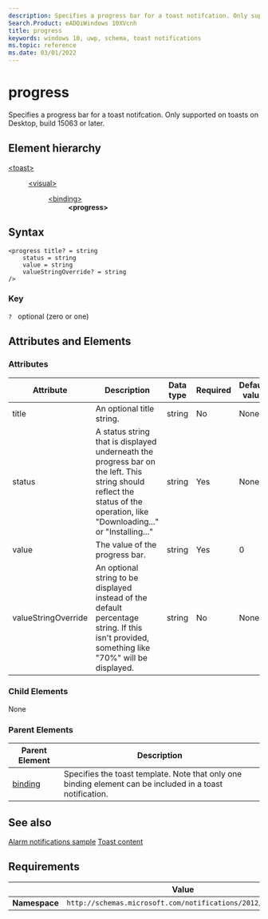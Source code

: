 ```yaml
---
description: Specifies a progress bar for a toast notifcation. Only supported on toasts on Desktop, build 15063 or later.
Search.Product: eADQiWindows 10XVcnh
title: progress
keywords: windows 10, uwp, schema, toast notifications
ms.topic: reference
ms.date: 03/01/2022
---
```


# progress

Specifies a progress bar for a toast notifcation. Only supported on toasts on Desktop, build 15063 or later.

## Element hierarchy

<dl>
<dt><a href="element-toast.md">&lt;toast&gt;</a></dt>
<dd>
<dl>
<dt><a href="element-visual.md">&lt;visual&gt;</a></dt>
<dd>
<dl>
<dt><a href="element-binding.md">&lt;binding&gt;</a></dt>
<dd><b>&lt;progress&gt;</b></dd>
</dl>
</dd>
</dl>
</dd>
</dl>


## Syntax

``` syntax
<progress title? = string
    status = string
    value = string
    valueStringOverride? = string
/>
```

### Key

`?`   optional (zero or one)

## Attributes and Elements


### Attributes

| Attribute | Description | Data type | Required | Default value |
|-----------|-------------|-----------|----------|---------------|
| title   | An optional title string.  | string    | No      | None          |
| status      | A status string that is displayed underneath the progress bar on the left. This string should reflect the status of the operation, like "Downloading..." or "Installing..."  | string   | Yes      | None          |
| value | The value of the progress bar.  | string | Yes | 0 |
| valueStringOverride | An optional string to be displayed instead of the default percentage string. If this isn't provided, something like "70%" will be displayed. | string | No | None |


### Child Elements

None

### Parent Elements

| Parent Element | Description |
|----------------|-------------|
| [binding](element-binding.md) | Specifies the toast template. Note that only one binding element can be included in a toast notification. |

## See also

[Alarm notifications sample](/samples/browse/)
[Toast content](/windows/apps/design/shell/tiles-and-notifications/adaptive-interactive-toasts)

## Requirements

|          | Value |
|----------|--------------|
| **Namespace** | `http://schemas.microsoft.com/notifications/2012/toast.xsd` |

 

 
